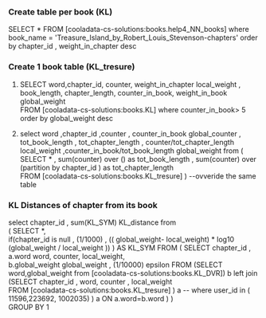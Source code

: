 ### Create table per book (KL) ###
SELECT *  FROM [cooladata-cs-solutions:books.help4_NN_books]  where book_name = 'Treasure_Island_by_Robert_Louis_Stevenson-chapters' order by chapter_id , weight_in_chapter desc 	

### Create 1 book table (KL_tresure) ###
1) SELECT word,chapter_id, counter, weight_in_chapter local_weight , book_length, chapter_length, counter_in_book, weight_in_book  global_weight  
FROM [cooladata-cs-solutions:books.KL]  where counter_in_book> 5  order by global_weight desc 

2) select word	,chapter_id	,counter	, 	 	 	counter_in_book global_counter ,	 	tot_book_length	, tot_chapter_length , counter/tot_chapter_length	 local_weight ,counter_in_book/tot_book_length global_weight   from 
(
SELECT * , sum(counter)  over () as tot_book_length , sum(counter)  over (partition by chapter_id ) as tot_chapter_length  
          FROM [cooladata-cs-solutions:books.KL_tresure]  )  --ovveride the same table

### KL Distances of chapter from its book  ### 
select chapter_id , sum(KL_SYM) KL_distance from   
( SELECT
    *,  
    if(chapter_id is null ,  (1/1000) ,   (( global_weight- local_weight) * log10 (global_weight / local_weight ))   )  AS KL_SYM 
   FROM (
    SELECT
      chapter_id ,
      a.word word,
      counter,
      local_weight,     
      b.global_weight global_weight ,
        (1/10000)  epsilon  FROM 
(SELECT word,global_weight   from 
        [cooladata-cs-solutions:books.KL_DVR]) b
        left join        
        (SELECT chapter_id  , word, counter , local_weight             
      FROM
        [cooladata-cs-solutions:books.KL_tresure]   ) a -- where user_id in ( 11596,223692, 1002035)  ) a
     ON
      a.word=b.word )   )   
   GROUP BY
  1   


 
